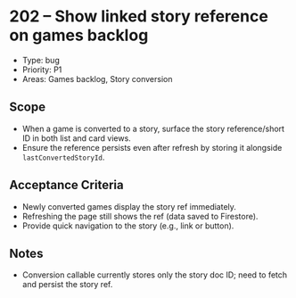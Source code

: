 # 202 – Show linked story reference on games backlog

- Type: bug
- Priority: P1
- Areas: Games backlog, Story conversion

## Scope
- When a game is converted to a story, surface the story reference/short ID in both list and card views.
- Ensure the reference persists even after refresh by storing it alongside `lastConvertedStoryId`.

## Acceptance Criteria
- Newly converted games display the story ref immediately.
- Refreshing the page still shows the ref (data saved to Firestore).
- Provide quick navigation to the story (e.g., link or button).

## Notes
- Conversion callable currently stores only the story doc ID; need to fetch and persist the story ref.
